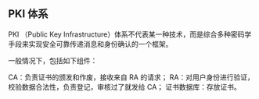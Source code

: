 ## PKI 体系

PKI （Public Key Infrastructure）体系不代表某一种技术，而是综合多种密码学手段来实现安全可靠传递消息和身份确认的一个框架。

一般情况下，包括如下组件：

CA：负责证书的颁发和作废，接收来自 RA 的请求；
RA：对用户身份进行验证，校验数据合法性，负责登记，审核过了就发给 CA；
证书数据库：存放证书。
